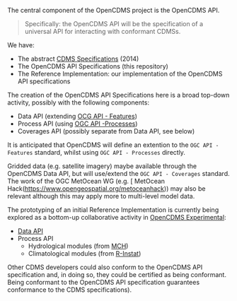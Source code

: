 The central component of the OpenCDMS project is the OpenCDMS API.

> Specifically: the OpenCDMS API will be the specification of a universal API for interacting with conformant CDMSs.

We have:

* The abstract [CDMS Specifications](https://library.wmo.int/index.php?lvl=notice_display&id=16300) (2014)
* The OpenCDMS API Specifications (this repository)
* The Reference Implementation: our implementation of the OpenCDMS API specifications

The creation of the OpenCDMS API Specifications here is a broad top-down activity, possibly with the following components:
- Data API (extending [OCG API - Features](https://www.opengeospatial.org/standards/ogcapi-features))
- Process API (using [OGC API -Processes](https://github.com/opengeospatial/wps-rest-binding))
- Coverages API (possibly separate from Data API, see below)

It is anticipated that OpenCDMS will define an extention to the `OGC API - Features` standard, whilst using `OGC API - Processes` directly.

Gridded data (e.g. satellite imagery) maybe available through the OpenCDMS Data API, but will use/extend the `OGC API - Coverages` standard. The work of the OGC MetOcean WG (e.g. [
MetOcean Hack(https://www.opengeospatial.org/metoceanhack)) may also be relevant
although this may apply more to multi-level model data.

The prototyping of an initial Reference Implementation is currently being explored as a bottom-up collaborative activity in
[OpenCDMS Experimental](https://github.com/opencdms-dev):
- [Data API](https://github.com/opencdms-dev/data-api)
- Process API
  - Hydrological modules (from [MCH](www.wmo.int/pages/prog/hwrp/mch/))
  - Climatological modules (from [R-Instat](http://r-instat.org))

Other CDMS developers could also conform to the OpenCDMS API specification and, in doing so,
they could be certified as being conformant. Being conformant to the OpenCDMS API specification
guarantees conformance to the CDMS specifications).
